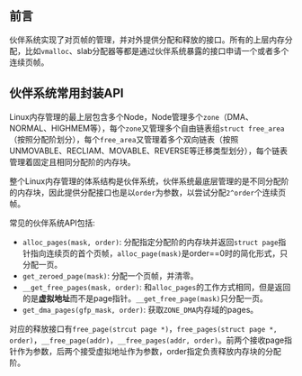 <!-- # 伙伴系统（二）API概述 -->
## 前言

伙伴系统实现了对页帧的管理，并对外提供分配和释放的接口。所有的上层内存分配，比如`vmalloc`、slab分配器等都是通过伙伴系统暴露的接口申请一个或者多个连续页帧。

## 伙伴系统常用封装API

Linux内存管理的最上层包含多个Node，Node管理多个`zone`（DMA、NORMAL、HIGHMEM等），每个`zone`又管理多个自由链表组`struct free_area`（按照分配阶划分），每个`free_area`又管理着多个双向链表（按照UNMOVABLE、RECLIAM、MOVABLE、REVERSE等迁移类型划分），每个链表管理着固定且相同分配阶的内存块。

整个Linux内存管理的体系结构是伙伴系统，伙伴系统最底层管理的是不同分配阶的内存块，因此提供分配接口也是以`order`为参数，以尝试分配`2^order`个连续页帧。

常见的伙伴系统API包括:

- `alloc_pages(mask, order)`: 分配指定分配阶的内存块并返回`struct page`指针指向连续页的首个页帧，`alloc_page(mask)`是order==0时的简化形式，只分配一页。
- `get_zeroed_page(mask)`: 分配一个页帧，并清零。
- `__get_free_pages(mask, order)`: 和`alloc_pages`的工作方式相同，但是返回的是**虚拟地址**而不是page指针。`__get_free_page(mask)`只分配一页。
- `get_dma_pages(gfp_mask, order)`: 获取`ZONE_DMA`内存域的pages。

对应的释放接口有`free_page(strcut page *)`，`free_pages(struct page *, order)`，`__free_page(addr)`，`__free_pages(addr, order)`。前两个接收page指针作为参数，后两个接受虚拟地址作为参数，order指定负责释放内存块的分配阶。
